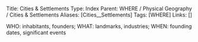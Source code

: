 Title: Cities & Settlements
Type: Index
Parent: WHERE / Physical Geography / Cities & Settlements
Aliases: [Cities__Settlements]
Tags: [WHERE]
Links: []

WHO: inhabitants, founders; WHAT: landmarks, industries; WHEN: founding dates, significant events
